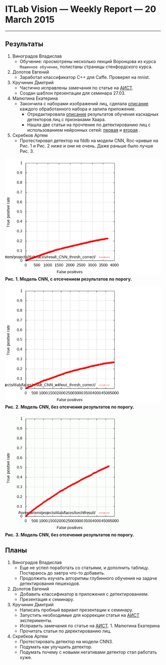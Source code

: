 # ITLab Vision — Weekly Report — 20 March 2015

----------------

## Результаты

  1. Виноградов Владислав
     - Обучение: просмотрены несколько лекций Воронцова из курса
     `Машинное обучение`, полистаны страницы стенфордского курса.
  1. Долотов Евгений
     - Заработал классификатор C++ для Caffe. Проверял на mnist. 
  1. Кручинин Дмитрий
     - Частично исправлены замечания по статье на [АИСТ][aist].
     - Создан шаблон презентации для семинара 27.03.
  1. Малютина Екатерина
     - Закончила с наборами изображений лиц,
     сделала [описание][face-classifier-datasets] каждого обработанного набора
     и залила приложение.
	   - Отредактировала [описание][haar-roc-curves] результатов
     обучения каскадных детекторов лиц с признаками Хаара.
	   - Нашла две статьи на прочтение по детектированию лиц с использованием
     нейронных сетей: [первая][nn-face-det-1] и [вторая][nn-face-det-2] .
  1. Скребков Артем
     - Протестировал детектор на fddb на модели CNN,
     Roc-кривые на Рис. 1 и Рис. 2 ниже и они не очень. 
     Даже раньше было лучше Рис. 3. 


![DiscROC-CNN](./DiscROC-CNN.png)\
__Рис. 1. Модель CNN, с отсечением результатов по порогу.__

![DiscROC-CNN](./DiscROC-CNN-without-threshold.png)\
__Рис. 2. Модель CNN, без отсечения результатов по порогу.__

![DiscROC-CNN](./DiscROC-CNN-old-neg.png)\
__Рис. 3. Модель CNN, без отсечения результатов по порогу.__


## Планы

  1. Виноградов Владислав
     - Еще не успел поработать со статьями, и дополнить таблицу.
     Постараюсь до завтра что-то добавить.
     - Продолжить изучать алгоритмы глубинного обучения
     на задаче детектирования пешеходов.
  1. Долотов Евгений
     - Добавить классификатор в приложения с детектированием.
     - Презентация к семинару.
  1. Кручинин Дмитрий
     - Написать пробный вариант презентации к семинару.
     - Запустить необходимые для коррекции статьи на [АИСТ][aist] эксперименты.
     - Исправить замечания по статье на [АИСТ][aist].
    1. Малютина Екатерина
     - Прочитать статьи по деректированию лиц.
  1. Скребков Артем
     - Протестировать детектор на модели CNN3.
     - Подумать как улучшить детектор.
     - Подумать почему с новыми негативами детектор стал работать хуже.


<!-- LINKS -->

[aist]: http://aistconf.org
[face-classifier-datasets]: https://docs.google.com/spreadsheets/d/1vR_pZPsXfbNm69-VPPKhmlR0nXjQ15-QLQYoaI9i19k/edit?usp=sharing
[haar-roc-curves]: https://docs.google.com/document/d/16ADrX0LosphwphVIV5ewdELX3t5mF6UNhF0bR000b7w/edit?usp=sharing
[nn-face-det-1]: http://citeseerx.ist.psu.edu/viewdoc/download?doi=10.1.1.193.6366&rep=rep1&type=pdf
[nn-face-det-2]: http://www.wseas.us/e-library/conferences/2010/Iasi/NNECFS/NNECFS-35.pdf
